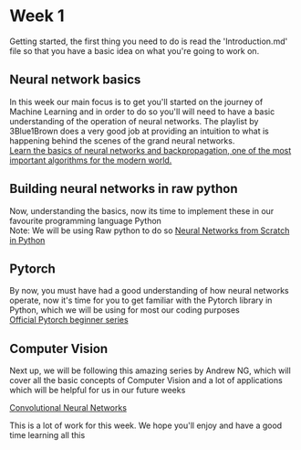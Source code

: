 # Week 1

Getting started, the first thing you need to do is read the 'Introduction.md' file so that you have a basic idea on what you're going to work on.   

## Neural network basics
In this week our main focus is to get you'll started on the journey of Machine Learning and in order to do so you'll will need to have a basic understanding of
the operation of neural networks. The playlist by 3Blue1Brown does a very good job at providing an intuition to what is happening behind the scenes of the grand 
neural networks.  
[Learn the basics of neural networks and backpropagation, one of the most important algorithms for the modern world.](https://www.youtube.com/playlist?list=PLZHQObOWTQDNU6R1_67000Dx_ZCJB-3pi)  

## Building neural networks in raw python
Now, understanding the basics, now its time to implement these in our favourite programming language Python  
Note: We will be using Raw python to do so
[Neural Networks from Scratch in Python](https://www.youtube.com/playlist?list=PLQVvvaa0QuDcjD5BAw2DxE6OF2tius3V3)  

## Pytorch
By now, you must have had a good understanding of how neural networks operate, now it's time for you to get familiar with the Pytorch library in Python, which we will be using for most our coding purposes  
[Official Pytorch beginner series](https://www.youtube.com/playlist?list=PL_lsbAsL_o2CTlGHgMxNrKhzP97BaG9ZN)

## Computer Vision
Next up, we will be following this amazing series by Andrew NG, which will cover all the basic concepts of Computer Vision and a lot of applications which will be helpful for us in our future weeks  

[Convolutional Neural Networks](https://www.youtube.com/playlist?list=PLkDaE6sCZn6Gl29AoE31iwdVwSG-KnDzF)

This is a lot of work for this week. We hope you'll enjoy and have a good time learning all this






